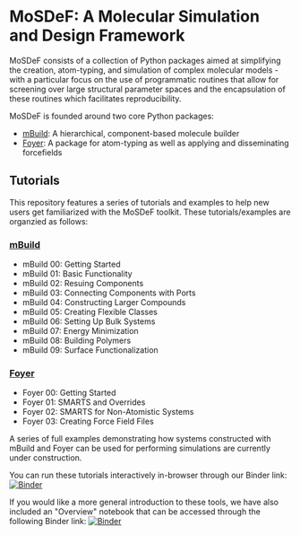 # MoSDeF: A Molecular Simulation and Design Framework
MoSDeF consists of a collection of Python packages aimed at simplifying the
creation, atom-typing, and simulation of complex molecular models - with a particular
focus on the use of programmatic routines that allow for screening over large
structural parameter spaces and the encapsulation of these routines which
facilitates reproducibility.

MoSDeF is founded around two core Python packages:

* [mBuild](https://github.com/mosdef-hub/mbuild): A hierarchical, component-based
molecule builder
* [Foyer](https://github.com/mosdef-hub/foyer): A package for atom-typing as well as applying and disseminating forcefields

## Tutorials
This repository features a series of tutorials and examples to help new users get
familiarized with the MoSDeF toolkit. These tutorials/examples are organzied as
follows:

### [mBuild](https://github.com/summeraz/mosdef_tutorials/tree/master/mbuild-tutorials)

* mBuild 00: Getting Started
* mBuild 01: Basic Functionality
* mBuild 02: Resuing Components
* mBuild 03: Connecting Components with Ports
* mBuild 04: Constructing Larger Compounds
* mBuild 05: Creating Flexible Classes
* mBuild 06: Setting Up Bulk Systems
* mBuild 07: Energy Minimization
* mBuild 08: Building Polymers
* mBuild 09: Surface Functionalization

### [Foyer](https://github.com/summeraz/mosdef_tutorials/tree/master/foyer-tutorials)

* Foyer 00: Getting Started
* Foyer 01: SMARTS and Overrides
* Foyer 02: SMARTS for Non-Atomistic Systems
* Foyer 03: Creating Force Field Files

A series of full examples demonstrating how systems constructed with mBuild
and Foyer can be used for performing simulations are currently under
construction.

You can run these tutorials interactively in-browser through our Binder
link:
[![Binder](https://mybinder.org/badge.svg)](https://mybinder.org/v2/gh/mosdef-hub/mosdef_tutorials/master)

If you would like a more general introduction to these tools, we have also
included an "Overview" notebook that can be accessed through the following
Binder link:
[![Binder](https://mybinder.org/badge.svg)](https://mybinder.org/v2/gh/mosdef-hub/mosdef_tutorials/master?filepath=overview.ipynb)
